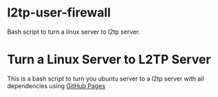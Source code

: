 # l2tp-user-firewall
Bash script to turn a linux server to l2tp server.
# Turn a Linux Server to L2TP Server
This is a bash script to turn you ubuntu server to a l2tp server with all dependencies using [GitHub Pages](https://github.com/hwdsl2/setup-ipsec-vpn/)
 
